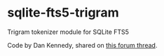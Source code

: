 # sqlite-fts5-trigram

Trigram tokenizer module for SQLite FTS5

Code by Dan Kennedy, shared on [this forum thread](https://sqlite.org/forum/forumpost/ca90da691a?t=h).
